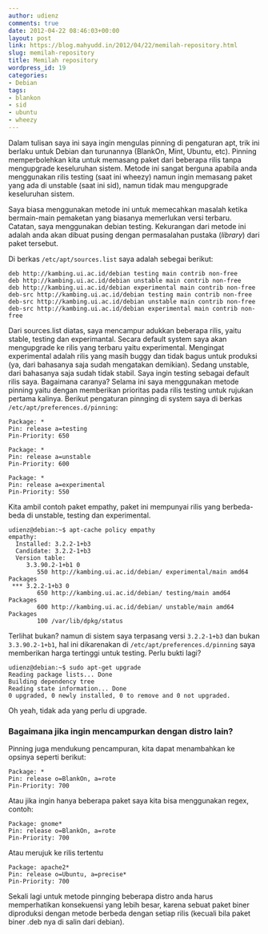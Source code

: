 ```yaml
---
author: udienz
comments: true
date: 2012-04-22 08:46:03+00:00
layout: post
link: https://blog.mahyudd.in/2012/04/22/memilah-repository.html
slug: memilah-repository
title: Memilah repository
wordpress_id: 19
categories:
- Debian
tags:
- blankon
- sid
- ubuntu
- wheezy
---
```


Dalam tulisan saya ini saya ingin mengulas pinning di pengaturan apt, trik ini berlaku untuk Debian dan turunannya (BlankOn, Mint, Ubuntu, etc). Pinning memperbolehkan kita untuk memasang paket dari beberapa rilis tanpa mengupgrade keseluruhan sistem. Metode ini sangat berguna apabila anda menggunakan rilis testing (saat ini wheezy) namun ingin memasang paket yang ada di unstable (saat ini sid), namun tidak mau mengupgrade keseluruhan sistem.

Saya biasa menggunakan metode ini untuk memecahkan masalah ketika bermain-main pemaketan yang biasanya memerlukan versi terbaru. Catatan, saya menggunakan debian testing. Kekurangan dari metode ini adalah anda akan dibuat pusing dengan permasalahan pustaka (_library_) dari paket tersebut.

Di berkas `/etc/apt/sources.list` saya adalah sebegai berikut:

    
    deb http://kambing.ui.ac.id/debian testing main contrib non-free
    deb http://kambing.ui.ac.id/debian unstable main contrib non-free
    deb http://kambing.ui.ac.id/debian experimental main contrib non-free
    deb-src http://kambing.ui.ac.id/debian testing main contrib non-free
    deb-src http://kambing.ui.ac.id/debian unstable main contrib non-free
    deb-src http://kambing.ui.ac.id/debian experimental main contrib non-free


Dari sources.list diatas, saya mencampur adukkan beberapa rilis, yaitu stable, testing dan experimantal. Secara default system saya akan mengupgrade ke rilis yang terbaru yaitu experimental. Mengingat experimental adalah rilis yang masih buggy dan tidak bagus untuk produksi (ya, dari bahasanya saja sudah mengatakan demikian). Sedang unstable, dari bahasanya saja sudah tidak stabil. Saya ingin testing sebagai default rilis saya. Bagaimana caranya? Selama ini saya menggunakan metode pinning yaitu dengan memberikan prioritas pada rilis testing untuk rujukan pertama kalinya. Berikut pengaturan pinnging di system saya di berkas `/etc/apt/preferences.d/pinning`:

    
    Package: *
    Pin: release a=testing
    Pin-Priority: 650
    
    Package: *
    Pin: release a=unstable
    Pin-Priority: 600
    
    Package: *
    Pin: release a=experimental
    Pin-Priority: 550


Kita ambil contoh paket empathy, paket ini mempunyai rilis yang berbeda-beda di unstable, testing dan experimental.

    
    udienz@debian:~$ apt-cache policy empathy
    empathy:
      Installed: 3.2.2-1+b3
      Candidate: 3.2.2-1+b3
      Version table:
         3.3.90.2-1+b1 0
            550 http://kambing.ui.ac.id/debian/ experimental/main amd64 Packages
     *** 3.2.2-1+b3 0
            650 http://kambing.ui.ac.id/debian/ testing/main amd64 Packages
            600 http://kambing.ui.ac.id/debian/ unstable/main amd64 Packages
            100 /var/lib/dpkg/status


Terlihat bukan? namun di sistem saya terpasang versi `3.2.2-1+b3` dan bukan `3.3.90.2-1+b1`, hal ini dikarenakan di `/etc/apt/preferences.d/pinning` saya memberikan harga tertinggi untuk testing. Perlu bukti lagi?

    
    udienz@debian:~$ sudo apt-get upgrade
    Reading package lists... Done
    Building dependency tree
    Reading state information... Done
    0 upgraded, 0 newly installed, 0 to remove and 0 not upgraded.


Oh yeah, tidak ada yang perlu di upgrade.


### Bagaimana jika ingin mencampurkan dengan distro lain?


Pinning juga mendukung pencampuran, kita dapat menambahkan ke opsinya seperti berikut:

    
    Package: *
    Pin: release o=BlankOn, a=rote
    Pin-Priority: 700


Atau jika ingin hanya beberapa paket saya kita bisa menggunakan regex, contoh:

    
    Package: gnome*
    Pin: release o=BlankOn, a=rote
    Pin-Priority: 700


Atau merujuk ke rilis tertentu

    
    Package: apache2*
    Pin: release o=Ubuntu, a=precise*
    Pin-Priority: 700


Sekali lagi untuk metode pinnging beberapa distro anda harus memperhatikan konsekuensi yang lebih besar, karena sebuat paket biner diproduksi dengan metode berbeda dengan setiap rilis (kecuali bila paket biner .deb nya di salin dari debian).
